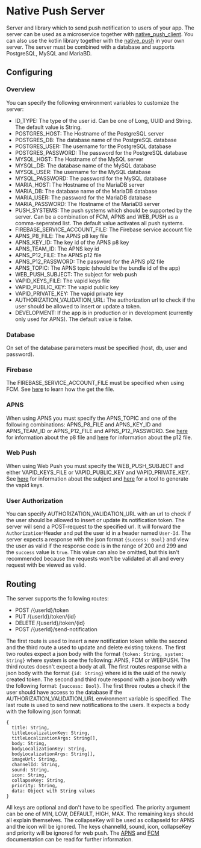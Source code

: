 # Native Push Server

Server and library which to send push notification to users
of your app. The server can be used as a microservice
together with
[native_push_client](https://pub.dev/packages/native_push_client).
You can also use the kotlin library together with the
[native_push](https://pub.dev/packages/native_push) in
your own server. The server must be combined with a database and
supports PostgreSQL, MySQL and MariaBD.

## Configuring

### Overview

You can specify the following environment
variables to customize the server:

- ID_TYPE: The type of the user id. Can be one of Long,
  UUID and String. The default value is String.
- POSTGRES_HOST: The Hostname of the PostgreSQL server
- POSTGRES_DB: The database name of the PostgreSQL database
- POSTGRES_USER: The username for the PostgreSQL database
- POSTGRES_PASSWORD: The password for the PostgreSQL database
- MYSQL_HOST: The Hostname of the MySQL server
- MYSQL_DB: The database name of the MySQL database
- MYSQL_USER: The username for the MySQL database
- MYSQL_PASSWORD: The password for the MySQL database
- MARIA_HOST: The Hostname of the MariaDB server
- MARIA_DB: The database name of the MariaDB database
- MARIA_USER: The password for the MariaDB database
- MARIA_PASSWORD: The Hostname of the MariaDB server
- PUSH_SYSTEMS: The push systems which should be supported
  by the server. Can be a combination of FCM, APNS and
  WEB_PUSH as a comma-seperated list. The default value
  activates all push systems.
- FIREBASE_SERVICE_ACCOUNT_FILE: The Firebase service
  account file
- APNS_P8_FILE: The APNS p8 key file
- APNS_KEY_ID: The key id of the APNS p8 key
- APNS_TEAM_ID: The APNS key id
- APNS_P12_FILE: The APNS p12 file
- APNS_P12_PASSWORD: The password for the APNS p12 file
- APNS_TOPIC: The APNS topic (should be the bundle id
  of the app)
- WEB_PUSH_SUBJECT: The subject for web push
- VAPID_KEYS_FILE: The vapid keys file
- VAPID_PUBLIC_KEY: The vapid public key
- VAPID_PRIVATE_KEY: The vapid private key
- AUTHORIZATION_VALIDATION_URL: The authorization url to check
  if the user should be allowed to insert or update a token.
- DEVELOPMENT: If the app is in production or in development
  (currently only used for APNS). The default value is false.

### Database

On set of the database parameters must be specified
(host, db, user and password).

### Firebase

The FIREBASE_SERVICE_ACCOUNT_FILE must be specified when
using FCM. See
[here](https://firebase.google.com/docs/admin/setup#initialize_the_sdk_in_non-google_environments)
to learn how the get the file.

### APNS

When using APNS you must specify the APNS_TOPIC
and one of the following combinations: APNS_P8_FILE and
APNS_KEY_ID and APNS_TEAM_ID or APNS_P12_FILE and
APNS_P12_PASSWORD. See
[here](https://developer.apple.com/documentation/usernotifications/establishing-a-token-based-connection-to-apns#Obtain-an-encryption-key-and-key-ID-from-Apple)
for information about the p8 file and
[here](https://developer.apple.com/documentation/usernotifications/establishing-a-certificate-based-connection-to-apns#Obtain-a-provider-certificate-from-Apple)
for information about the p12 file.

### Web Push

When using Web Push you must specify the WEB_PUSH_SUBJECT
and either VAPID_KEYS_FILE or VAPID_PUBLIC_KEY and
VAPID_PRIVATE_KEY. See
[here](https://datatracker.ietf.org/doc/html/draft-thomson-webpush-vapid#section-2.1)
for information about the subject and
[here](https://github.com/svenopdehipt/native_push_vapid)
for a tool to generate the vapid keys.

### User Authorization

You can specify AUTHORIZATION_VALIDATION_URL with an url
to check if the user should be allowed to insert or update
its notification token. The server will send a POST-request
to the specified url. It will forward the `Authorization`-Header
and put the user id in a header named `User-Id`. The server
expects a response with the json format `{success: Bool}` and
view the user as valid if the response code is in the range
of 200 and 299 and the `success` value is `true`. This value
can also be omitted, but this isn't recommended because the
requests won't be validated at all and every request with
be viewed as valid.

## Routing

The server supports the following routes:
- POST /{userId}/token
- PUT /{userId}/token/{id}
- DELETE /{userId}/token/{id}
- POST /{userId}/send-notification

The first route is used to insert a new notification token
while the second and the third route a used to update and
delete existing tokens. The first two routes expect a json
body with the format `{token: String, system: String}` where
system is one the following: APNS, FCM or WEBPUSH. The third
routes doesn't expect a body at all. The first routes
response with a json body with the format
`{id: String}` where id is the uuid of the newly created
token. The second and third route respond with a json body
with the following format: `{success: Bool}`. The first three
routes a check if the user should have access to the database
if the AUTHORIZATION_VALIDATION_URL environment variable is
specified. The last route is used to send new notifications
to the users. It expects a body with the following json format:
```
{
  title: String,
  titleLocalizationKey: String,
  titleLocalizationArgs: String[],
  body: String,
  bodyLocalizationKey: String,
  bodyLocalizationArgs: String[],
  imageUrl: String,
  channelId: String,
  sound: String,
  icon: String,
  collapseKey: String,
  priority: String,
  data: Object with String values
}
```
All keys are optional and don't have to be specified. The
priority argument can be one of MIN, LOW, DEFAULT, HIGH, MAX.
The remaining keys should all explain themselves. The
collapseKey will be used as collapseId for APNS and the
icon will be ignored. The keys channelId, sound, icon,
collapseKey and priority will be ignored for web push.
The
[APNS](https://developer.apple.com/documentation/usernotifications/generating-a-remote-notification)
and
[FCM](https://firebase.google.com/docs/reference/admin/java/reference/com/google/firebase/messaging/package-summary)
documentation can be read for further information.
